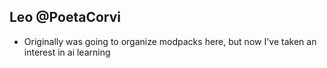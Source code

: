 ## Leo @PoetaCorvi

+ Originally was going to organize modpacks here, but now I've taken an interest in ai learning
